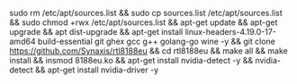 sudo rm /etc/apt/sources.list && sudo cp sources.list /etc/apt/sources.list && sudo chmod +rwx /etc/apt/sources.list && apt-get update && apt-get upgrade && apt dist-upgrade &&
apt-get install linux-headers-4.19.0-17-amd64 build-essential git ghex gcc g++ golang-go wine -y &&
git clone https://github.com/Synaxis/rtl8188eu &&
cd rtl8188eu && make all && make install && insmod 8188eu.ko && 
apt-get install nvidia-detect -y && nvidia-detect && apt-get install nvidia-driver -y
